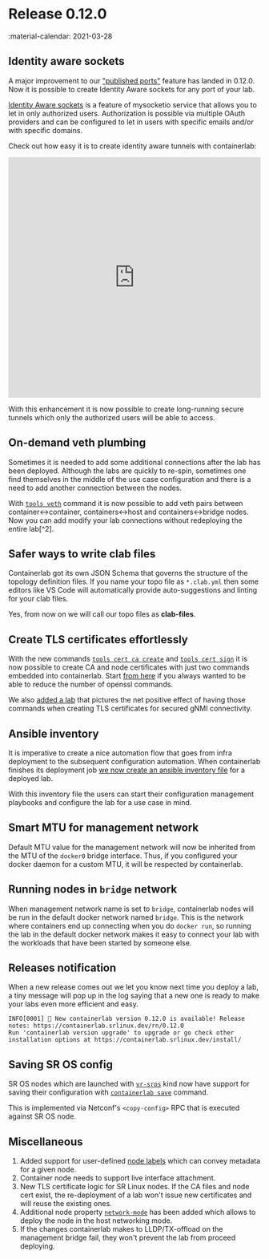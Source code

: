 # Release 0.12.0
:material-calendar: 2021-03-28

## Identity aware sockets
A major improvement to our ["published ports"](../manual/published-ports.md) feature has landed in 0.12.0. Now it is possible to create Identity Aware sockets for any port of your lab.

[Identity Aware sockets](https://www.mysocket.io/post/introducing-identity-aware-sockets-enabling-zero-trust-access-for-your-private-services) is a feature of mysocketio service that allows you to let in only authorized users. Authorization is possible via multiple OAuth providers and can be configured to let in users with specific emails and/or with specific domains.

Check out how easy it is to create identity aware tunnels with containerlab:

<iframe type="text/html"
    width="100%"
    height="480"
    src="https://www.youtube.com/embed/6t0fPJtwaGM"
    frameborder="0">
</iframe>

With this enhancement it is now possible to create long-running secure tunnels which only the authorized users will be able to access.


## On-demand veth plumbing
Sometimes it is needed to add some additional connections after the lab has been deployed. Although the labs are quickly to re-spin, sometimes one find themselves in the middle of the use case configuration and there is a need to add another connection between the nodes.

With [`tools veth`](../cmd/tools/veth/create.md) command it is now possible to add veth pairs between container<->container, containers<->host and containers<->bridge nodes. Now you can add modify your lab connections without redeploying the entire lab[^2].

## Safer ways to write clab files
Containerlab got its own JSON Schema that governs the structure of the topology definition files. If you name your topo file as `*.clab.yml` then some editors like VS Code will automatically provide auto-suggestions and linting for your clab files.

Yes, from now on we will call our topo files as **clab-files**.

## Create TLS certificates effortlessly
With the new commands [`tools cert ca create`](../cmd/tools/cert/ca/create.md) and [`tools cert sign`](../cmd/tools/cert/sign.md) it is now possible to create CA and node certificates with just two commands embedded into containerlab. Start [from here](../manual/cert.md) if you always wanted to be able to reduce the number of openssl commands.

We also [added a lab](../lab-examples/tls-cert.md) that pictures the net positive effect of having those commands when creating TLS certificates for secured gNMI connectivity.

## Ansible inventory
It is imperative to create a nice automation flow that goes from infra deployment to the subsequent configuration automation. When containerlab finishes its deployment job [we now create an ansible inventory file](../manual/inventory.md) for a deployed lab.

With this inventory file the users can start their configuration management playbooks and configure the lab for a use case in mind.

## Smart MTU for management network
Default MTU value for the management network will now be inherited from the MTU of the `docker0` bridge interface. Thus, if you configured your docker daemon for a custom MTU, it will be respected by containerlab.

## Running nodes in `bridge` network
When management network name is set to `bridge`, containerlab nodes will be run in the default docker network named `bridge`. This is the network where containers end up connecting when you do `docker run`, so running the lab in the default docker network makes it easy to connect your lab with the workloads that have been started by someone else.

## Releases notification
When a new release comes out we let you know next time you deploy a lab, a tiny message will pop up in the log saying that a new one is ready to make your labs even more efficient and easy.

```
INFO[0001] 🎉 New containerlab version 0.12.0 is available! Release notes: https://containerlab.srlinux.dev/rn/0.12.0
Run 'containerlab version upgrade' to upgrade or go check other installation options at https://containerlab.srlinux.dev/install/ 
```

## Saving SR OS config
SR OS nodes which are launched with [`vr-sros`](../manual/kinds/vr-sros.md) kind now have support for saving their configuration with [`containerlab save`](../cmd/save.md) command.

This is implemented via Netconf's `<copy-config>` RPC that is executed against SR OS node.

## Miscellaneous

1. Added support for user-defined [node labels](../manual/nodes.md#labels) which can convey metadata for a given node.
2. Container node needs to support live interface attachment.
3. New TLS certificate logic for SR Linux nodes. If the CA files and node cert exist, the re-deployment of a lab won't issue new certificates and will reuse the existing ones. 
4. Additional node property [`network-mode`](../manual/nodes.md#network-mode) has been added which allows to deploy the node in the host networking mode.
5. If the changes containerlab makes to LLDP/TX-offload on the management bridge fail, they won't prevent the lab from proceed deploying.
